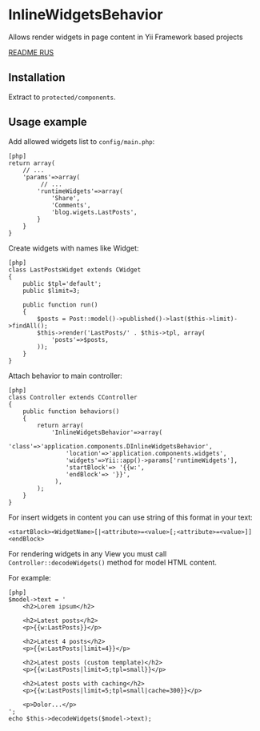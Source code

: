 InlineWidgetsBehavior
==========================
Allows render widgets in page content in Yii Framework based projects

[README RUS](http://www.elisdn.ru/blog/13/vstraivaem-vidjeti-v-tekst-stranici-v-yii)

Installation
------------

Extract to `protected/components`.

Usage example
-------------

Add allowed widgets list to `config/main.php`:
~~~
[php]
return array(
    // ...
    'params'=>array(
         // ...
        'runtimeWidgets'=>array(
            'Share',
            'Comments',
            'blog.wigets.LastPosts',
        }
    }
}
~~~

Create widgets with names like <Name>Widget:
~~~
[php]
class LastPostsWidget extends CWidget
{
    public $tpl='default';
    public $limit=3;

    public function run()
    {
        $posts = Post::model()->published()->last($this->limit)->findAll();
        $this->render('LastPosts/' . $this->tpl, array(
            'posts'=>$posts,
        ));
    }
}
~~~

Attach behavior to main controller:
~~~
[php]
class Controller extends CController
{
    public function behaviors()
    {
        return array(
            'InlineWidgetsBehavior'=>array(
                'class'=>'application.components.DInlineWidgetsBehavior',
                'location'=>'application.components.widgets',                
                'widgets'=>Yii::app()->params['runtimeWidgets'],
                'startBlock'=> '{{w:',
                'endBlock'=> '}}',
             ),
        );
    }
}
~~~

For insert widgets in content you can use string of this format in your text:
~~~
<startBlock><WidgetName>[|<attribute>=<value>[;<attribute>=<value>]]<endBlock>
~~~

For rendering widgets in any View you must call `Controller::decodeWidgets()` method for model HTML content. 

For example:
~~~
[php]
$model->text = '
    <h2>Lorem ipsum</h2>
    
    <h2>Latest posts</h2>
    <p>{{w:LastPosts}}</p>
    
    <h2>Latest 4 posts</h2>
    <p>{{w:LastPosts|limit=4}}</p>
    
    <h2>Latest posts (custom template)</h2>
    <p>{{w:LastPosts|limit=5;tpl=small}}</p>
    
    <h2>Latest posts with caching</h2>    
    <p>{{w:LastPosts|limit=5;tpl=small|cache=300}}</p>
    
    <p>Dolor...</p>
';
echo $this->decodeWidgets($model->text);
~~~